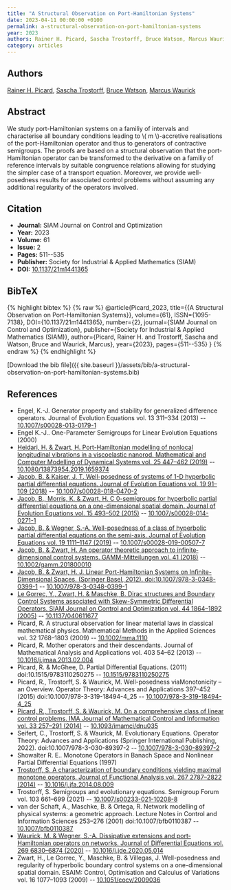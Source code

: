 ```yaml
---
title: "A Structural Observation on Port-Hamiltonian Systems"
date: 2023-04-11 00:00:00 +0100
permalink: a-structural-observation-on-port-hamiltonian-systems
year: 2023
authors: Rainer H. Picard, Sascha Trostorff, Bruce Watson, Marcus Waurick
category: articles
---
```

 
## Authors
[Rainer H. Picard](authors/rainer-h-picard), [Sascha Trostorff](authors/sascha-trostorff), [Bruce Watson](authors/bruce-watson), [Marcus Waurick](authors/marcus-waurick)
 
## Abstract
We study port-Hamiltonian systems on a familiy of intervals and characterise all boundary conditions leading to \\( m \\)-accretive realisations of the port-Hamiltonian operator and thus to generators of contractive semigroups. The proofs are based on a structural observation that the port-Hamiltonian operator can be transformed to the derivative on a familiy of reference intervals by suitable congruence relations allowing for studying the simpler case of a transport equation. Moreover, we provide well-posedness results for associated control problems without assuming any additional regularity of the operators involved.
 
## Citation
- **Journal:** SIAM Journal on Control and Optimization
- **Year:** 2023
- **Volume:** 61
- **Issue:** 2
- **Pages:** 511--535
- **Publisher:** Society for Industrial & Applied Mathematics (SIAM)
- **DOI:** [10.1137/21m1441365](https://doi.org/10.1137/21m1441365)
 
## BibTeX
{% highlight bibtex %}
{% raw %}
@article{Picard_2023,
  title={{A Structural Observation on Port-Hamiltonian Systems}},
  volume={61},
  ISSN={1095-7138},
  DOI={10.1137/21m1441365},
  number={2},
  journal={SIAM Journal on Control and Optimization},
  publisher={Society for Industrial & Applied Mathematics (SIAM)},
  author={Picard, Rainer H. and Trostorff, Sascha and Watson, Bruce and Waurick, Marcus},
  year={2023},
  pages={511--535}
}
{% endraw %}
{% endhighlight %}
 
[Download the bib file]({{ site.baseurl }}/assets/bib/a-structural-observation-on-port-hamiltonian-systems.bib)
 
## References
- Engel, K.-J. Generator property and stability for generalized difference operators. Journal of Evolution Equations vol. 13 311–334 (2013) -- [10.1007/s00028-013-0179-1](https://doi.org/10.1007/s00028-013-0179-1)
- Engel K.-J.. One-Parameter Semigroups for Linear Evolution Equations (2000)
- [Heidari, H. & Zwart, H. Port-Hamiltonian modelling of nonlocal longitudinal vibrations in a viscoelastic nanorod. Mathematical and Computer Modelling of Dynamical Systems vol. 25 447–462 (2019)](port-hamiltonian-modelling-of-nonlocal-longitudinal-vibrations-in-a-viscoelastic-nanorod) -- [10.1080/13873954.2019.1659374](https://doi.org/10.1080/13873954.2019.1659374)
- [Jacob, B. & Kaiser, J. T. Well-posedness of systems of 1-D hyperbolic partial differential equations. Journal of Evolution Equations vol. 19 91–109 (2018)](well-posedness-of-systems-of-1-d-hyperbolic-partial-differential-equations) -- [10.1007/s00028-018-0470-2](https://doi.org/10.1007/s00028-018-0470-2)
- [Jacob, B., Morris, K. & Zwart, H. C 0-semigroups for hyperbolic partial differential equations on a one-dimensional spatial domain. Journal of Evolution Equations vol. 15 493–502 (2015)](c-0-semigroups-for-hyperbolic-partial-differential-equations-on-a-one-dimensional-spatial-domain) -- [10.1007/s00028-014-0271-1](https://doi.org/10.1007/s00028-014-0271-1)
- [Jacob, B. & Wegner, S.-A. Well-posedness of a class of hyperbolic partial differential equations on the semi-axis. Journal of Evolution Equations vol. 19 1111–1147 (2019)](well-posedness-of-a-class-of-hyperbolic-partial-differential-equations-on-the-semi-axis) -- [10.1007/s00028-019-00507-7](https://doi.org/10.1007/s00028-019-00507-7)
- [Jacob, B. & Zwart, H. An operator theoretic approach to infinite‐dimensional control systems. GAMM-Mitteilungen vol. 41 (2018)](an-operator-theoretic-approach-to-infinite-dimensional-control-systems) -- [10.1002/gamm.201800010](https://doi.org/10.1002/gamm.201800010)
- [Jacob, B. & Zwart, H. J. Linear Port-Hamiltonian Systems on Infinite-Dimensional Spaces. (Springer Basel, 2012). doi:10.1007/978-3-0348-0399-1](linear-port-hamiltonian-systems-on-infinite-dimensional-spaces) -- [10.1007/978-3-0348-0399-1](https://doi.org/10.1007/978-3-0348-0399-1)
- [Le Gorrec, Y., Zwart, H. & Maschke, B. Dirac structures and Boundary Control Systems associated with Skew-Symmetric Differential Operators. SIAM Journal on Control and Optimization vol. 44 1864–1892 (2005)](dirac-structures-and-boundary-control-systems-associated-with-skew-symmetric-differential-operators) -- [10.1137/040611677](https://doi.org/10.1137/040611677)
- Picard, R. A structural observation for linear material laws in classical mathematical physics. Mathematical Methods in the Applied Sciences vol. 32 1768–1803 (2009) -- [10.1002/mma.1110](https://doi.org/10.1002/mma.1110)
- Picard, R. Mother operators and their descendants. Journal of Mathematical Analysis and Applications vol. 403 54–62 (2013) -- [10.1016/j.jmaa.2013.02.004](https://doi.org/10.1016/j.jmaa.2013.02.004)
- Picard, R. & McGhee, D. Partial Differential Equations. (2011) doi:10.1515/9783110250275 -- [10.1515/9783110250275](https://doi.org/10.1515/9783110250275)
- Picard, R., Trostorff, S. & Waurick, M. Well-posedness viaMonotonicity – an Overview. Operator Theory: Advances and Applications 397–452 (2015) doi:10.1007/978-3-319-18494-4_25 -- [10.1007/978-3-319-18494-4_25](https://doi.org/10.1007/978-3-319-18494-4_25)
- [Picard, R., Trostorff, S. & Waurick, M. On a comprehensive class of linear control problems. IMA Journal of Mathematical Control and Information vol. 33 257–291 (2014)](on-a-comprehensive-class-of-linear-control-problems) -- [10.1093/imamci/dnu035](https://doi.org/10.1093/imamci/dnu035)
- Seifert, C., Trostorff, S. & Waurick, M. Evolutionary Equations. Operator Theory: Advances and Applications (Springer International Publishing, 2022). doi:10.1007/978-3-030-89397-2 -- [10.1007/978-3-030-89397-2](https://doi.org/10.1007/978-3-030-89397-2)
- Showalter R. E.. Monotone Operators in Banach Space and Nonlinear Partial Differential Equations (1997)
- [Trostorff, S. A characterization of boundary conditions yielding maximal monotone operators. Journal of Functional Analysis vol. 267 2787–2822 (2014)](a-characterization-of-boundary-conditions-yielding-maximal-monotone-operators) -- [10.1016/j.jfa.2014.08.009](https://doi.org/10.1016/j.jfa.2014.08.009)
- Trostorff, S. Semigroups and evolutionary equations. Semigroup Forum vol. 103 661–699 (2021) -- [10.1007/s00233-021-10208-8](https://doi.org/10.1007/s00233-021-10208-8)
- van der Schaft, A., Maschke, B. & Ortega, R. Network modelling of physical systems: a geometric approach. Lecture Notes in Control and Information Sciences 253–276 (2001) doi:10.1007/bfb0110387 -- [10.1007/bfb0110387](https://doi.org/10.1007/bfb0110387)
- [Waurick, M. & Wegner, S.-A. Dissipative extensions and port-Hamiltonian operators on networks. Journal of Differential Equations vol. 269 6830–6874 (2020)](dissipative-extensions-and-port-hamiltonian-operators-on-networks) -- [10.1016/j.jde.2020.05.014](https://doi.org/10.1016/j.jde.2020.05.014)
- Zwart, H., Le Gorrec, Y., Maschke, B. & Villegas, J. Well-posedness and regularity of hyperbolic boundary control systems on a one-dimensional spatial domain. ESAIM: Control, Optimisation and Calculus of Variations vol. 16 1077–1093 (2009) -- [10.1051/cocv/2009036](https://doi.org/10.1051/cocv/2009036)

